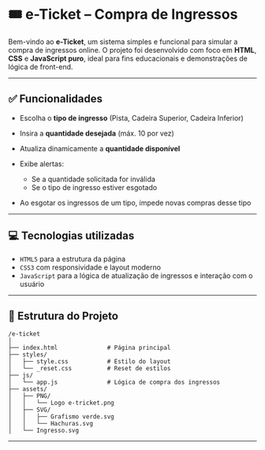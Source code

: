 # 🎟️ e-Ticket – Compra de Ingressos

Bem-vindo ao **e-Ticket**, um sistema simples e funcional para simular a compra de ingressos online.
O projeto foi desenvolvido com foco em **HTML**, **CSS** e **JavaScript puro**, ideal para fins educacionais e demonstrações de lógica de front-end.

---

## ✅ Funcionalidades

* Escolha o **tipo de ingresso** (Pista, Cadeira Superior, Cadeira Inferior)
* Insira a **quantidade desejada** (máx. 10 por vez)
* Atualiza dinamicamente a **quantidade disponível**
* Exibe alertas:

  * Se a quantidade solicitada for inválida
  * Se o tipo de ingresso estiver esgotado
* Ao esgotar os ingressos de um tipo, impede novas compras desse tipo

---

## 💻 Tecnologias utilizadas

* `HTML5` para a estrutura da página
* `CSS3` com responsividade e layout moderno
* `JavaScript` para a lógica de atualização de ingressos e interação com o usuário

---

## 📁 Estrutura do Projeto

```
/e-ticket
│
├── index.html              # Página principal
├── styles/
│   ├── style.css           # Estilo do layout
│   └── _reset.css          # Reset de estilos
├── js/
│   └── app.js              # Lógica de compra dos ingressos
├── assets/
│   ├── PNG/
│   │   └── Logo e-tricket.png
│   ├── SVG/
│   │   ├── Grafismo verde.svg
│   │   └── Hachuras.svg
│   └── Ingresso.svg
```

---
